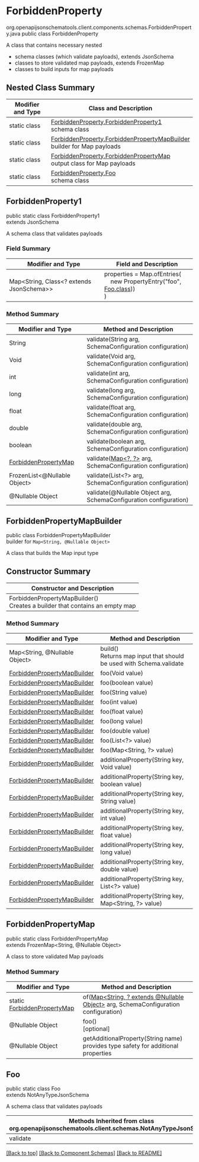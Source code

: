 # ForbiddenProperty
org.openapijsonschematools.client.components.schemas.ForbiddenProperty.java
public class ForbiddenProperty

A class that contains necessary nested
- schema classes (which validate payloads), extends JsonSchema
- classes to store validated map payloads, extends FrozenMap
- classes to build inputs for map payloads

## Nested Class Summary
| Modifier and Type | Class and Description |
| ----------------- | ---------------------- |
| static class | [ForbiddenProperty.ForbiddenProperty1](#forbiddenproperty1)<br> schema class |
| static class | [ForbiddenProperty.ForbiddenPropertyMapBuilder](#forbiddenpropertymapbuilder)<br> builder for Map payloads |
| static class | [ForbiddenProperty.ForbiddenPropertyMap](#forbiddenpropertymap)<br> output class for Map payloads |
| static class | [ForbiddenProperty.Foo](#foo)<br> schema class |

## ForbiddenProperty1
public static class ForbiddenProperty1<br>
extends JsonSchema

A schema class that validates payloads

### Field Summary
| Modifier and Type | Field and Description |
| ----------------- | ---------------------- |
| Map<String, Class<? extends JsonSchema>> | properties = Map.ofEntries(<br>&nbsp;&nbsp;&nbsp;&nbsp;new PropertyEntry("foo", [Foo.class](#foo)))<br>)<br> |

### Method Summary
| Modifier and Type | Method and Description |
| ----------------- | ---------------------- |
| String | validate(String arg, SchemaConfiguration configuration) |
| Void | validate(Void arg, SchemaConfiguration configuration) |
| int | validate(int arg, SchemaConfiguration configuration) |
| long | validate(long arg, SchemaConfiguration configuration) |
| float | validate(float arg, SchemaConfiguration configuration) |
| double | validate(double arg, SchemaConfiguration configuration) |
| boolean | validate(boolean arg, SchemaConfiguration configuration) |
| [ForbiddenPropertyMap](#forbiddenpropertymap) | validate([Map&lt;?, ?&gt;](#forbiddenpropertymapbuilder) arg, SchemaConfiguration configuration) |
| FrozenList<@Nullable Object> | validate(List<?> arg, SchemaConfiguration configuration) |
| @Nullable Object | validate(@Nullable Object arg, SchemaConfiguration configuration) |
## ForbiddenPropertyMapBuilder
public class ForbiddenPropertyMapBuilder<br>
builder for `Map<String, @Nullable Object>`

A class that builds the Map input type

## Constructor Summary
| Constructor and Description |
| --------------------------- |
| ForbiddenPropertyMapBuilder()<br>Creates a builder that contains an empty map |

### Method Summary
| Modifier and Type | Method and Description |
| ----------------- | ---------------------- |
| Map<String, @Nullable Object> | build()<br>Returns map input that should be used with Schema.validate |
| [ForbiddenPropertyMapBuilder](#forbiddenpropertymapbuilder) | foo(Void value) |
| [ForbiddenPropertyMapBuilder](#forbiddenpropertymapbuilder) | foo(boolean value) |
| [ForbiddenPropertyMapBuilder](#forbiddenpropertymapbuilder) | foo(String value) |
| [ForbiddenPropertyMapBuilder](#forbiddenpropertymapbuilder) | foo(int value) |
| [ForbiddenPropertyMapBuilder](#forbiddenpropertymapbuilder) | foo(float value) |
| [ForbiddenPropertyMapBuilder](#forbiddenpropertymapbuilder) | foo(long value) |
| [ForbiddenPropertyMapBuilder](#forbiddenpropertymapbuilder) | foo(double value) |
| [ForbiddenPropertyMapBuilder](#forbiddenpropertymapbuilder) | foo(List<?> value) |
| [ForbiddenPropertyMapBuilder](#forbiddenpropertymapbuilder) | foo(Map<String, ?> value) |
| [ForbiddenPropertyMapBuilder](#forbiddenpropertymapbuilder) | additionalProperty(String key, Void value) |
| [ForbiddenPropertyMapBuilder](#forbiddenpropertymapbuilder) | additionalProperty(String key, boolean value) |
| [ForbiddenPropertyMapBuilder](#forbiddenpropertymapbuilder) | additionalProperty(String key, String value) |
| [ForbiddenPropertyMapBuilder](#forbiddenpropertymapbuilder) | additionalProperty(String key, int value) |
| [ForbiddenPropertyMapBuilder](#forbiddenpropertymapbuilder) | additionalProperty(String key, float value) |
| [ForbiddenPropertyMapBuilder](#forbiddenpropertymapbuilder) | additionalProperty(String key, long value) |
| [ForbiddenPropertyMapBuilder](#forbiddenpropertymapbuilder) | additionalProperty(String key, double value) |
| [ForbiddenPropertyMapBuilder](#forbiddenpropertymapbuilder) | additionalProperty(String key, List<?> value) |
| [ForbiddenPropertyMapBuilder](#forbiddenpropertymapbuilder) | additionalProperty(String key, Map<String, ?> value) |

## ForbiddenPropertyMap
public static class ForbiddenPropertyMap<br>
extends FrozenMap<String, @Nullable Object>

A class to store validated Map payloads

### Method Summary
| Modifier and Type | Method and Description |
| ----------------- | ---------------------- |
| static [ForbiddenPropertyMap](#forbiddenpropertymap) | of([Map<String, ? extends @Nullable Object>](#forbiddenpropertymapbuilder) arg, SchemaConfiguration configuration) |
| @Nullable Object | foo()<br>[optional] |
| @Nullable Object | getAdditionalProperty(String name)<br>provides type safety for additional properties |

## Foo
public static class Foo<br>
extends NotAnyTypeJsonSchema

A schema class that validates payloads

| Methods Inherited from class org.openapijsonschematools.client.schemas.NotAnyTypeJsonSchema |
| ------------------------------------------------------------------ |
| validate                                                           |

[[Back to top]](#top) [[Back to Component Schemas]](../../../README.md#Component-Schemas) [[Back to README]](../../../README.md)
